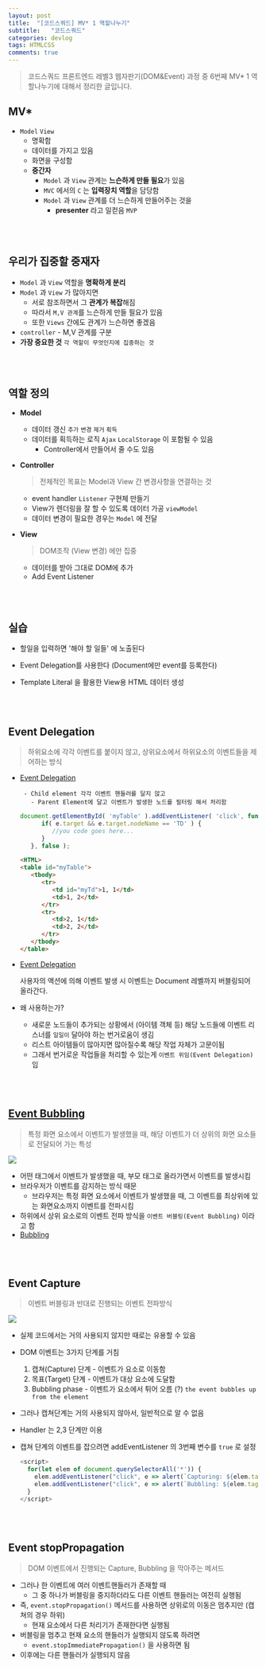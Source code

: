 ```yaml
---
layout: post
title:  "[코드스쿼드] MV* 1 역할나누기"
subtitle:   "코드스쿼드"
categories: devlog
tags: HTMLCSS
comments: true
---
```


> 코드스쿼드 프론트엔드 레벨3 웹자판기(DOM&Event) 과정 중 6번째 MV* 1 역할나누기에 대해서 정리한 글입니다.

## MV*

- `Model` `View`
  - 명확함
  - 데이터를 가지고 있음
  - 화면을 구성함
  - **중간자**
    - `Model` 과 `View` 관계는 **느슨하게 만들 필요**가 있음
    - `MVC` 에서의 `C` 는 **입력장치 역할**을 담당함
    - `Model` 과 `View` 관계를 더 느슨하게 만들어주는 것을
      - **presenter** 라고 일컫음 `MVP`

<br />

<br />

## 우리가 집중할 중재자

- `Model` 과 `View` 역할을 **명확하게 분리**
- `Model` 과 `View` 가 많아지면
  - 서로 참조하면서 그 **관계가 복잡**해짐
  - 따라서 `M,V 관계`를 느슨하게 만들 필요가 있음
  - 또한 `Views` 간에도 관계가 느슨하면 좋겠음
- `controller` - M,V 관계를 구분
- **가장 중요한 것** `각 역할이 무엇인지에 집중하는 것`

<br />

<br />

## 역할 정의

- **Model**

  - 데이터 갱신 `추가` `변경` `제거` `획득`
  - 데이터를 획득하는 로직 `Ajax` `LocalStorage` 이 포함될 수 있음
    - Controller에서 만들어서 줄 수도 있음

- **Controller**

  >전체적인 목표는 Model과 View 간 변경사항을 연결하는 것

  - event handler `Listener` 구현체 만들기
  - View가 렌더링을 잘 할 수 있도록 데이터 가공 `viewModel`
  - 데이터 변경이 필요한 경우는 `Model` 에 전달

- **View**

  > DOM조작 (View 변경) 에만 집중

  - 데이터를 받아 그대로 DOM에 추가
  - Add Event Listener

<br/>

<br/>

## 실습

- 할일을 입력하면 '해야 할 일들' 에 노출된다

- Event Delegation를 사용한다 (Document에만 event를 등록한다)

- Template Literal 을 활용한 View용 HTML 데이터 생성

<br/>

<br/>

## Event Delegation

> 하위요소에 각각 이벤트를 붙이지 않고, 상위요소에서 하위요소의 이벤트들을 제어하는 방식

  - [Event Delegation](https://milooy.wordpress.com/2015/07/04/event-delegation-javascript-jquery/)

         - Child element 각각 이벤트 핸들러를 달지 않고
           - Parent Element에 달고 이벤트가 발생한 노드를 필터링 해서 처리함

       ```javascript
       document.getElementById( 'myTable' ).addEventListener( 'click', function( e ) {
             if( e.target && e.target.nodeName == 'TD' ) {
                //you code goes here...
             }
          }, false );
       ```

       ```HTML
       <HTML>
       <table id="myTable">
          <tbody>
             <tr>
                <td id="myTd">1, 1</td>
                <td>1, 2</td>
             </tr> 
             <tr>
                <td>2, 1</td>
                <td>2, 2</td>
             </tr>
          </tbody>
       </table>
       ```

- [Event Delegation](https://github.com/nhnent/fe.javascript/wiki/August-22-August-26,-2016)

  사용자의 액션에 의해 이벤트 발생 시 이벤트는 Document 레벨까지 버블링되어 올라간다.

- 왜 사용하는가?

  - 새로운 노드들이 추가되는 상황에서 (아이템 객체 등) 해당 노드들에 이벤트 리스너를 `일일이` 달아야 하는 번거로움이 생김
  - 리스트 아이템들이 많아지면 많아질수록 해당 작업 자체가 고문이됨
  - 그래서 번거로운 작업들을 처리할 수 있는게 `이벤트 위임(Event Delegation)` 임

<br/>

<br/>

## [Event Bubbling](https://joshua1988.github.io/web-development/javascript/event-propagation-delegation/)

> 특정 화면 요소에서 이벤트가 발생했을 때, 해당 이벤트가 더 상위의 화면 요소들로 전달되어 가는 특성

![](/var/folders/qy/dg5tnbmx4vz1_p8slhf9c89r0000gn/T/abnerworks.Typora/image-20180714231500693.png)

- 어떤 태그에서 이벤트가 발생했을 때, 부모 태그로 올라가면서 이벤트를 발생시킴
- 브라우저가 이벤트를 감지하는 방식 때문
  - 브라우저는 특정 화면 요소에서 이벤트가 발생했을 때, 그 이벤트를 최상위에 있는 화면요소까지 이벤트를 전파시킴
- 하위에서 상위 요소로의 이벤트 전파 방식을 `이벤트 버블링(Event Bubbling)` 이라고 함
- [Bubbling](https://javascript.info/bubbling-and-capturing#bubbling)

<br/>

<br/>

## Event Capture

> 이벤트 버블링과 반대로 진행되는 이벤트 전파방식

![](https://i.imgur.com/RraLUl3.png)

- 실제 코드에서는 거의 사용되지 않지만 때로는 유용할 수 있음

- DOM 이벤트는 3가지 단계를 거침

  1. 캡쳐(Capture) 단계 - 이벤트가 요소로 이동함
  2. 목표(Target) 단계 - 이벤트가 대상 요소에 도달함
  3. Bubbling phase - 이벤트가 요소에서 튀어 오름 (?) `the event bubbles up from the element`

- 그러나 캡쳐단계는 거의 사용되지 않아서, 일반적으로 알 수 없음

- Handler 는 2,3 단계만 이용

- 캡쳐 단계의 이벤트를 잡으려면 addEventListener 의 3번째 변수를 `true` 로 설정

  ```javascript
  <script>
    for(let elem of document.querySelectorAll('*')) {
      elem.addEventListener("click", e => alert(`Capturing: ${elem.tagName}`), true);
      elem.addEventListener("click", e => alert(`Bubbling: ${elem.tagName}`));
    }
  </script>
  ```

<br />

<br />

## Event stopPropagation

> DOM 이벤트에서 진행되는 Capture, Bubbling 을 막아주는 메서드

- 그러나 한 이벤트에 여러 이벤트핸들러가 존재할 때
  - 그 중 하나가 버블링을 중지하더라도 다른 이벤트 핸들러는 여전히 실행됨
- 즉, `event.stopPropagation()` 메서드를 사용하면 상위로의 이동은 멈추지만 (캡쳐의 경우 하위) 
  - 현재 요소에서 다른 처리기가 존재한다면 실행됨
- 버블링을 멈추고 현재 요소의 핸들러가 실행되지 않도록 하려면
  - `event.stopImmediatePropagation()` 을 사용하면 됨
- 이후에는 다른 핸들러가 실행되지 않음















